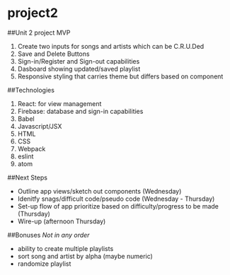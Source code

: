 # project2
##Unit 2 project MVP
1. Create two inputs for songs and artists which can be C.R.U.Ded
2. Save and Delete Buttons
3. Sign-in/Register and Sign-out capabilities
4. Dasboard showing updated/saved playlist
5. Responsive styling that carries theme but differs based on component

##Technologies
1. React: for view management
2. Firebase: database and sign-in capabilities
3. Babel
4. Javascript/JSX
5. HTML
6. CSS
7. Webpack
8. eslint
9. atom

##Next Steps
- Outline app views/sketch out components (Wednesday)
- Idenitfy snags/difficult code/pseudo code (Wednesday - Thursday)
- Set-up flow of app prioritize based on difficulty/progress to be made (Thursday)
- Wire-up (afternoon Thursday) 

##Bonuses
*Not in any order*
- ability to create multiple playlists
- sort song and artist by alpha (maybe numeric)
- randomize playlist
